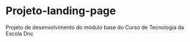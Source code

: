 # Projeto-landing-page
Projeto de desenvolvimento do módulo base do Curso de Tecnologia da Escola Dnc
